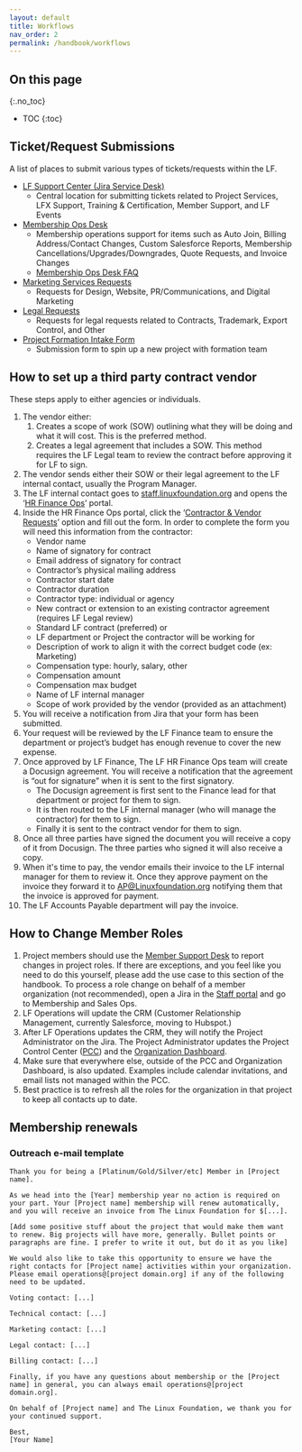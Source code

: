 ```yaml
---
layout: default
title: Workflows
nav_order: 2
permalink: /handbook/workflows
---
```


## On this page
{:.no_toc}

* TOC
{:toc}

## Ticket/Request Submissions

A list of places to submit various types of tickets/requests within the LF. 

* [LF Support Center (Jira Service Desk)](https://jira.linuxfoundation.org/plugins/servlet/theme/portals/category/4)
    * Central location for submitting tickets related to Project Services, LFX Support, Training & Certification, Member Support, and LF Events
* [Membership Ops Desk](https://jira.linuxfoundation.org/plugins/servlet/theme/portal/25)
    * Membership operations support for items such as Auto Join, Billing Address/Contact Changes, Custom Salesforce Reports, Membership Cancellations/Upgrades/Downgrades, Quote Requests, and Invoice Changes
    * [Membership Ops Desk FAQ](https://docs.google.com/document/d/1P1K3kzuhaRIoOwj117XB_5SOMjqj2r-ZwZFCFyal6W0/edit)
* [Marketing Services Requests](https://linuxfoundation.org/marketing-requests/)
    * Requests for Design, Website, PR/Communications, and Digital Marketing
* [Legal Requests](https://legaljira.linuxfoundation.org/servicedesk/customer/portal/1)
    * Requests for legal requests related to Contracts, Trademark, Export Control, and Other
* [Project Formation Intake Form](https://docs.google.com/forms/d/e/1FAIpQLSeO1bDGHUP-ZpCo1uynm94YOxZlek6RhCH7o3FnX1lZSXXfSQ/viewform)
   * Submission form to spin up a new project with formation team

## How to set up a third party contract vendor

These steps apply to either agencies or individuals.

1. The vendor either: 
   1. Creates a scope of work (SOW) outlining what they will be doing and what it will cost. This is the preferred method. 
   1. Creates a legal agreement that includes a SOW. This method requires the LF Legal team to review the contract before approving it for LF to sign. 
1. The vendor sends either their SOW or their legal agreement to the LF internal contact, usually the Program Manager. 
1. The LF internal contact goes to [staff.linuxfoundation.org](staff.linuxfoundation.org) and opens the ‘[HR Finance Ops](https://jira.linuxfoundation.org/plugins/servlet/theme/portal/21)’ portal.
1. Inside the HR Finance Ops portal, click the ‘[Contractor & Vendor Requests](https://jira.linuxfoundation.org/plugins/servlet/theme/portal/21/create/462)’ option and fill out the form. In order to complete the form you will need this information from the contractor:
   - Vendor name
   - Name of signatory for contract
   - Email address of signatory for contract
   - Contractor’s physical mailing address
   - Contractor start date
   - Contractor duration
   - Contractor type: individual or agency
   - New contract or extension to an existing contractor agreement (requires LF Legal review)
   - Standard LF contract (preferred) or 
   - LF department or Project the contractor will be working for
   - Description of work to align it with the correct budget code (ex: Marketing)
   - Compensation type: hourly, salary, other
   - Compensation amount
   - Compensation max budget
   - Name of LF internal manager
   - Scope of work provided by the vendor (provided as an attachment)
1. You will receive a notification from Jira that your form has been submitted. 
1. Your request will be reviewed by the LF Finance team to ensure the department or project’s budget has enough revenue to cover the new expense.
1. Once approved by LF Finance, The LF HR Finance Ops team will create a Docusign agreement. You will receive a notification that the agreement is “out for signature” when it is sent to the first signatory. 
   - The Docusign agreement is first sent to the Finance lead for that department or project for them to sign. 
   - It is then routed to the LF internal manager (who will manage the contractor) for them to sign.
   - Finally it is sent to the contract vendor for them to sign.
1. Once all three parties have signed the document you will receive a copy of it from Docusign. The three parties who signed it will also receive a copy.  
1. When it's time to pay, the vendor emails their invoice to the LF internal manager for them to review it. Once they approve payment on the invoice they forward it to [AP@Linuxfoundation.org](mailto:AP@Linuxfoundation.org) notifying them that the invoice is approved for payment. 
1. The LF Accounts Payable department will pay the invoice. 

## How to Change Member Roles

1. Project members should use the [Member Support Desk](https://docs.google.com/document/d/1NHPRGfcyg8FVNlRC9-HX-hOIYbafXxtu5Bie3wNCvSg/edit?usp=sharing) to report changes in project roles.  If there are exceptions, and you feel like you need to do this yourself, please add the use case to this section of the handbook. To process a role change on behalf of a member organization (not recommended), open a Jira in the [Staff portal](https://staff.linuxfoundation.org/) and go to Membership and Sales Ops.
2. LF Operations will update the CRM (Customer Relationship Management, currently Salesforce, moving to Hubspot.) 
3. After LF Operations updates the CRM, they will notify the Project Administrator on the Jira. The Project Administrator updates the Project Control Center ([PCC](https://docs.linuxfoundation.org/lfx/project-control-center-pre-release)) and the [Organization Dashboard](https://docs.google.com/document/d/1i_0rHkjOzpqUOW5kTA4y_Y5taFR8-oRjwvmU3ME3VJ0/edit?usp=sharing). 
4. Make sure that everywhere else, outside of the PCC and Organization Dashboard, is also updated. Examples include calendar invitations, and email lists not managed within the PCC. 
5. Best practice is to refresh all the roles for the organization in that project to keep all contacts up to date.

## Membership renewals

### Outreach e-mail template

```
Thank you for being a [Platinum/Gold/Silver/etc] Member in [Project name]. 

As we head into the [Year] membership year no action is required on your part. Your [Project name] membership will renew automatically, and you will receive an invoice from The Linux Foundation for $[...].

[Add some positive stuff about the project that would make them want to renew. Big projects will have more, generally. Bullet points or paragraphs are fine. I prefer to write it out, but do it as you like]

We would also like to take this opportunity to ensure we have the right contacts for [Project name] activities within your organization. Please email operations@[project domain.org] if any of the following need to be updated.

Voting contact: [...]

Technical contact: [...]

Marketing contact: [...]

Legal contact: [...]

Billing contact: [...]

Finally, if you have any questions about membership or the [Project name] in general, you can always email operations@[project domain.org].

On behalf of [Project name] and The Linux Foundation, we thank you for your continued support.

Best,
[Your Name]
```
